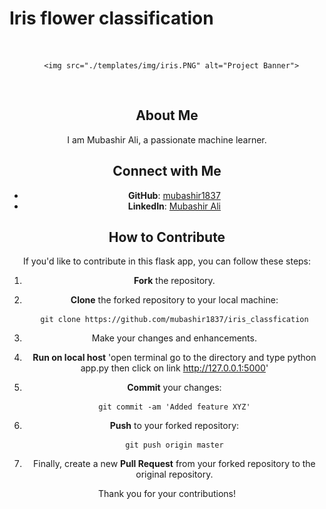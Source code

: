 # Iris flower classification

<div align="center">
  <br />
  
  
      <img src="./templates/img/iris.PNG" alt="Project Banner">

  <br />

## About Me
I am Mubashir Ali, a passionate machine learner.



## Connect with Me
- **GitHub**: [mubashir1837](http://github.com/mubashir1837/)
- **LinkedIn**: [Mubashir Ali](https://linkedin.com/in/mubashirali3)

## How to Contribute
If you'd like to contribute in this flask app, you can follow these steps:

1. **Fork** the repository.
2. **Clone** the forked repository to your local machine:
    ```
    git clone https://github.com/mubashir1837/iris_classfication
    ```
3. Make your changes and enhancements.
4. **Run on local host** 'open terminal go to the directory and type python app.py then click on link http://127.0.0.1:5000'
 
4. **Commit** your changes:
    ```
    git commit -am 'Added feature XYZ'
    ```
5. **Push** to your forked repository:
    ```
    git push origin master
    ```
6. Finally, create a new **Pull Request** from your forked repository to the original repository.

Thank you for your contributions!

